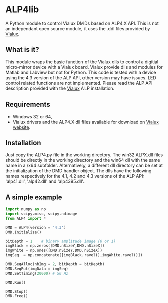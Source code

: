 # ALP4lib
A Python module to control Vialux DMDs based on ALP4.X API.
This is not an independant open source module, it uses the .ddl files provided by [Vialux](http://www.vialux.de/en/).

## What is it?

This module wraps the basic function of the Vialux dlls to control a digitial micro-mirror device with a Vialux board. Vialux provide dlls and modules for Matlab and Labview but not for Python. This code is tested with a device using the 4.3 version of the ALP API, other version may have issues.
LED control related functions are not implemented.
Please read the ALP API description provided with the [Vialux](http://www.vialux.de/en/) ALP installation.

## Requirements

* Windows 32 or 64,
* Vialux drivers and the ALP4.X dll files available for download on [Vialux website](http://www.vialux.de/en/).

## Installation

Just copy the ALP4.py file in the working directory. The win32 ALPX.dll files should be directly in the working directory and the win64 dll with the same name in a /x64 subfolder. Alternatively, a different dll directory can be set at the initialization of the DMD handler object. The dlls have the following names respectively for the 4.1, 4.2 and 4.3 versions of the ALP API: 'alp41.dll', 'alp42.dll' and 'alp4395.dll'. 

## A simple example

```python
import numpy as np
import scipy.misc, scipy.ndimage
from ALP4 import *

DMD = ALP4(version = '4.3')
DMD.Initialize()

bitDepth = 1    # binary amplitude image (0 or 1)
imgBlack = np.zeros([DMD.nSizeY,DMD.nSizeX])
imgWhite = np.ones([DMD.nSizeY,DMD.nSizeX])
imgSeq  = np.concatenate([imgBlack.ravel(),imgWhite.ravel()])

DMD.SeqAlloc(nbImg = 2, bitDepth = bitDepth)
DMD.SeqPut(imgData = imgSeq)
DMD.SetTiming(20000) # 50 Hz

DMD.Run()

DMD.Stop()
DMD.Free()
``` 
